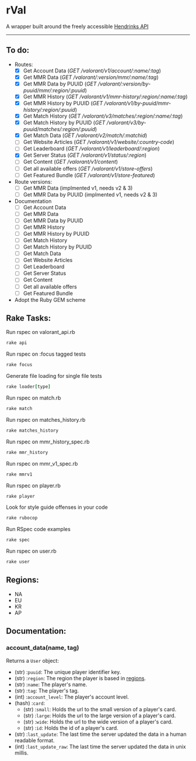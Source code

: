 # rVal

A wrapper built around the freely accessible [Hendrinks API](https://docs.henrikdev.xyz/valorant.html)

---


## To do:


- Routes:
  - [x] Get Account Data (_GET /valorant/v1/account/:name/:tag_)
  - [x] Get MMR Data (_GET /valorant/:version/mmr/:name/:tag_)
  - [x] Get MMR Data by PUUID (_GET /valorant/:version/by-puuid/mmr/:region/:puuid_)
  - [x] Get MMR History (_GET /valorant/v1/mmr-history/:region/:name/:tag_)
  - [x] Get MMR History by PUUID (_GET /valorant/v1/by-puuid/mmr-history/:region/:puuid_)
  - [x] Get Match History (_GET /valorant/v3/matches/:region/:name/:tag_)
  - [x] Get Match History by PUUID (_GET /valorant/v3/by-puuid/matches/:region/:puuid_)
  - [x] Get Match Data (_GET /valorant/v2/match/:matchid_)
  - [ ] Get Website Articles (_GET /valorant/v1/website/:country-code_)
  - [ ] Get Leaderboard (_GET /valorant/v1/leaderboard/:region_)
  - [x] Get Server Status (_GET /valorant/v1/status/:region_)
  - [ ] Get Content (_GET /valorant/v1/content_)
  - [ ] Get all available offers (_GET /valorant/v1/store-offers_)
  - [ ] Get Featured Bundle (_GET /valorant/v1/store-featured_)

- Route versions:
  - [ ] Get MMR Data (implmented v1, needs v2 & 3)
  - [ ] Get MMR Data by PUUID (implmented v1, needs v2 & 3)

- Documentation
  - [ ] Get Account Data
  - [ ] Get MMR Data
  - [ ] Get MMR Data by PUUID
  - [ ] Get MMR History
  - [ ] Get MMR History by PUUID
  - [ ] Get Match History
  - [ ] Get Match History by PUUID
  - [ ] Get Match Data
  - [ ] Get Website Articles
  - [ ] Get Leaderboard
  - [ ] Get Server Status
  - [ ] Get Content
  - [ ] Get all available offers
  - [ ] Get Featured Bundle

- Adopt the Ruby GEM scheme

## Rake Tasks:

Run rspec on valorant_api.rb
```ruby
rake api
```

Run rspec on :focus tagged tests
```ruby
rake focus
```

Generate file loading for single file tests
```ruby
rake loader[type]
```

Run rspec on match.rb
```ruby
rake match
```

Run rspec on matches_history.rb
```ruby
rake matches_history
```

Run rspec on mmr_history_spec.rb
```ruby
rake mmr_history
```

Run rspec on mmr_v1_spec.rb
```ruby
rake mmrv1
```

Run rspec on player.rb
```ruby
rake player
```

Look for style guide offenses in your code
```ruby
rake rubocop
```

Run RSpec code examples
```ruby
rake spec
```

Run rspec on user.rb
```ruby
rake user
```

## Regions:

- NA
- EU
- KR
- AP


## Documentation:

### account_data(name, tag)


Returns a `User` object:

- (str) :`puuid`: The unique player identifier key.
- (str) :`region`: The region the player is based in [regions](###Regions).
- (str) :`name`: The player's name.
- (str) :`tag`: The player's tag.
- (int) :`account_level`: The player's account level.
- (hash) :`card`: 
  - (str) :`small`: Holds the url to the small version of a player's card.
  - (str) :`large`: Holds the url to the large version of a player's card.
  - (str) :`wide`: Holds the url to the wide version of a player's card.
  - (str) :`id`: Holds the id of a player's card.
- (str) :`last_update`: The last time the server updated the data in a human readable format.
- (int) :`last_update_raw`: The last time the server updated the data in unix millis.